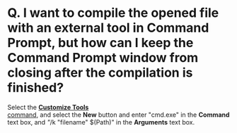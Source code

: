 # Q. I want to compile the opened file with an external tool in Command Prompt, but how can I keep the Command Prompt window from closing after the compilation is finished?

Select the [**Customize Tools** \
command](../../cmd/tools/customize_tools), and select the **New** button and enter "cmd.exe" in the **Command**
text box, and _"_/k "filename" $(Path)" in the **Arguments** text box.